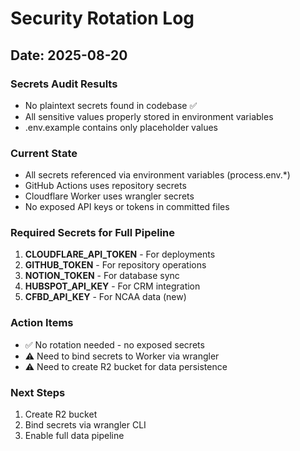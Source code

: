 # Security Rotation Log

## Date: 2025-08-20

### Secrets Audit Results
- No plaintext secrets found in codebase ✅
- All sensitive values properly stored in environment variables
- .env.example contains only placeholder values

### Current State
- All secrets referenced via environment variables (process.env.*)
- GitHub Actions uses repository secrets
- Cloudflare Worker uses wrangler secrets
- No exposed API keys or tokens in committed files

### Required Secrets for Full Pipeline
1. **CLOUDFLARE_API_TOKEN** - For deployments
2. **GITHUB_TOKEN** - For repository operations
3. **NOTION_TOKEN** - For database sync
4. **HUBSPOT_API_KEY** - For CRM integration
5. **CFBD_API_KEY** - For NCAA data (new)

### Action Items
- ✅ No rotation needed - no exposed secrets
- ⚠️ Need to bind secrets to Worker via wrangler
- ⚠️ Need to create R2 bucket for data persistence

### Next Steps
1. Create R2 bucket
2. Bind secrets via wrangler CLI
3. Enable full data pipeline